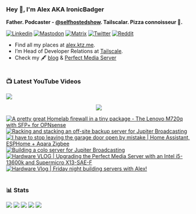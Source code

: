 ### Hey 👋, I'm Alex AKA IronicBadger

**Father. Podcaster - [@selfhostedshow](https://selfhosted.show/). Tailscalar. Pizza connoisseur 🍕.**

[![Linkedin](https://img.shields.io/badge/LinkedIn-0077B5?style=for-the-badge&logo=linkedin&logoColor=white)](https://www.linkedin.com/in/alex-kretzschmar)
[![Mastodon](https://img.shields.io/badge/-MASTODON-%232B90D9?style=for-the-badge&logo=mastodon&logoColor=white)](https://techhub.social/@ironicbadger)
[![Matrix](https://img.shields.io/badge/matrix-000000?style=for-the-badge&logo=Matrix&logoColor=white)](https://matrix.to/#/#self-hosted:matrix.org)
[![Twitter](https://img.shields.io/badge/Twitter-1DA1F2?style=for-the-badge&logo=twitter&logoColor=white)](https://twitter.com/IronicBadger)
[![Reddit](https://img.shields.io/badge/Reddit-FF4500?style=for-the-badge&logo=reddit&logoColor=white)](https://www.reddit.com/user/Ironicbadger)

- Find all my places at [alex.ktz.me](https://alex.ktz.me).
- I’m Head of Developer Relations at [Tailscale](https://tailscale.com/).
- Check my 🖋 [blog](http://blog.ktz.me/) & [Perfect Media Server](https://perfectmediaserver.com/)

#

### 📺  Latest YouTube Videos
[<img src="https://custom-icon-badges.demolab.com/badge/-Subscribe%20For%20More-red?style=for-the-badge&logo=video&logoColor=white"/>](https://www.youtube.com/c/ktzsystems?sub_confirmation=1)

 <p align="center">
 <img src="https://user-images.githubusercontent.com/45159366/231567398-e4420e3d-2b98-4769-9243-b6d14aa2c1ef.png">
</p>

<!-- BEGIN YOUTUBE-CARDS -->
[![A pretty great Homelab firewall in a tiny package - The Lenovo M720q with SFP+ for OPNsense](https://ytcards.demolab.com/?id=oZeRlcrVSXM&title=A+pretty+great+Homelab+firewall+in+a+tiny+package+-+The+Lenovo+M720q+with+SFP%2B+for+OPNsense&lang=en&timestamp=1727140523&background_color=%230d1117&title_color=%23ffffff&stats_color=%23dedede&max_title_lines=1&width=250&border_radius=5 "A pretty great Homelab firewall in a tiny package - The Lenovo M720q with SFP+ for OPNsense")](https://www.youtube.com/watch?v=oZeRlcrVSXM)
[![Racking and stacking an off-site backup server for Jupiter Broadcasting](https://ytcards.demolab.com/?id=6CZad9Qjfxo&title=Racking+and+stacking+an+off-site+backup+server+for+Jupiter+Broadcasting&lang=en&timestamp=1724884664&background_color=%230d1117&title_color=%23ffffff&stats_color=%23dedede&max_title_lines=1&width=250&border_radius=5 "Racking and stacking an off-site backup server for Jupiter Broadcasting")](https://www.youtube.com/watch?v=6CZad9Qjfxo)
[![I have to stop leaving the garage door open by mistake | Home Assistant, ESPHome + Aqara Zigbee](https://ytcards.demolab.com/?id=zv2E8JKl3_c&title=I+have+to+stop+leaving+the+garage+door+open+by+mistake+%7C+Home+Assistant%2C+ESPHome+%2B+Aqara+Zigbee&lang=en&timestamp=1723859907&background_color=%230d1117&title_color=%23ffffff&stats_color=%23dedede&max_title_lines=1&width=250&border_radius=5 "I have to stop leaving the garage door open by mistake | Home Assistant, ESPHome + Aqara Zigbee")](https://www.youtube.com/watch?v=zv2E8JKl3_c)
[![Building a colo server for Jupiter Broadcasting](https://ytcards.demolab.com/?id=zC_uKX2JSfc&title=Building+a+colo+server+for+Jupiter+Broadcasting&lang=en&timestamp=1723487866&background_color=%230d1117&title_color=%23ffffff&stats_color=%23dedede&max_title_lines=1&width=250&border_radius=5 "Building a colo server for Jupiter Broadcasting")](https://www.youtube.com/watch?v=zC_uKX2JSfc)
[![Hardware VLOG | Upgrading the Perfect Media Server with an Intel i5-13600k and Supermicro X13-SAE-F](https://ytcards.demolab.com/?id=1pvUYpEyeYw&title=Hardware+VLOG+%7C+Upgrading+the+Perfect+Media+Server+with+an+Intel+i5-13600k+and+Supermicro+X13-SAE-F&lang=en&timestamp=1715079945&background_color=%230d1117&title_color=%23ffffff&stats_color=%23dedede&max_title_lines=1&width=250&border_radius=5 "Hardware VLOG | Upgrading the Perfect Media Server with an Intel i5-13600k and Supermicro X13-SAE-F")](https://www.youtube.com/watch?v=1pvUYpEyeYw)
[![Hardware Vlog | Friday night building servers with Alex!](https://ytcards.demolab.com/?id=6Jr5k2gHgOI&title=Hardware+Vlog+%7C+Friday+night+building+servers+with+Alex%21&lang=en&timestamp=1711980222&background_color=%230d1117&title_color=%23ffffff&stats_color=%23dedede&max_title_lines=1&width=250&border_radius=5 "Hardware Vlog | Friday night building servers with Alex!")](https://www.youtube.com/watch?v=6Jr5k2gHgOI)
<!-- END YOUTUBE-CARDS -->
#

### 📊 Stats
![](https://github-profile-summary-cards.vercel.app/api/cards/profile-details?username=IronicBadger&theme=radical)
![](https://github-profile-summary-cards.vercel.app/api/cards/repos-per-language?username=IronicBadger&theme=radical)
![](https://github-profile-summary-cards.vercel.app/api/cards/most-commit-language?username=IronicBadger&theme=radical)
![](https://github-profile-summary-cards.vercel.app/api/cards/stats?username=IronicBadger&theme=radical)
![](https://github-profile-summary-cards.vercel.app/api/cards/productive-time?username=IronicBadger&theme=radical)

<!-- - 🔭 I’m currently working on ...
- 🌱 I’m currently learning ...
- 👯 I’m looking to collaborate on ...
- 🤔 I’m looking for help with ...
- 💬 Ask me about ... -->
